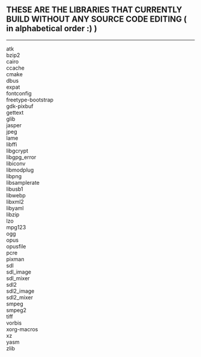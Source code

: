 ## THESE ARE THE LIBRARIES THAT CURRENTLY BUILD WITHOUT ANY SOURCE CODE EDITING ( in alphabetical order :) )

------------------------------------------------------------------------------------------------------------

atk \
bzip2 \
cairo \
ccache \
cmake \
dbus \
expat \
fontconfig \
freetype-bootstrap \
gdk-pixbuf \
gettext \
glib \
jasper \
jpeg \
lame \
libffi \
libgcrypt \
libgpg_error \
libiconv \
libmodplug \
libpng \
libsamplerate \
libusb1 \
libwebp \
libxml2 \
libyaml \
libzip \
lzo \
mpg123 \
ogg \
opus \
opusfile \
pcre \
pixman \
sdl \
sdl_image \
sdl_mixer \
sdl2 \
sdl2_image \
sdl2_mixer \
smpeg \
smpeg2 \
tiff \
vorbis \
xorg-macros \
xz \
yasm \
zlib